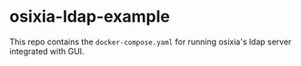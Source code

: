 # osixia-ldap-example

This repo contains the `docker-compose.yaml` for running osixia's ldap server integrated with GUI.

